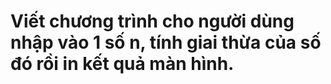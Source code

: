 # Viết chương trình cho người dùng nhập vào 1 số n, tính giai thừa của số đó rồi in kết quả màn hình.